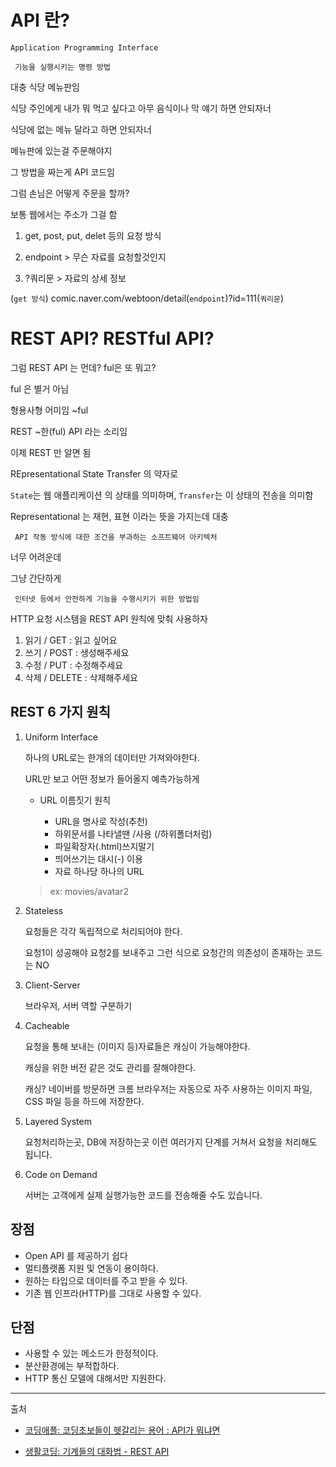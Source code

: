 # API 란?

`Application Programming Interface`

     기능을 실행시키는 명령 방법

대충 식당 메뉴판임

식당 주인에게 내가 뭐 먹고 싶다고 아무 음식이나 막 얘기 하면 안되자너

식당에 없는 메뉴 달라고 하면 안되자너

메뉴판에 있는걸 주문해야지

그 방법을 짜는게 API 코드임

그럼 손님은 어떻게 주문을 할까?

보통 웹에서는 주소가 그걸 함

1. get, post, put, delet 등의 요청 방식

2. endpoint > 무슨 자료를 요청할것인지

3. ?쿼리문 > 자료의 상세 정보

(`get 방식`) comic.naver.com/webtoon/detail(`endpoint`)?id=111(`쿼리문`)

# REST API? RESTful API?

그럼 REST API 는 먼데? ful은 또 뭐고?

ful 은 별거 아님

형용사형 어미임 ~ful

REST ~한(ful) API 라는 소리임

이제 REST 만 알면 됨

REpresentational State Transfer 의 약자로

`State`는 웹 애플리케이션 의 상태를 의미하며, `Transfer`는 이 상태의 전송을 의미함

Representational 는 재현, 표현 이라는 뜻을 가지는데 대충

     API 작동 방식에 대한 조건을 부과하는 소프트웨어 아키텍처

너무 어려운데

그냥 간단하게

     인터넷 등에서 안전하게 기능을 수행시키기 위한 방법임

HTTP 요청 시스템을 REST API 원칙에 맞춰 사용하자

1. 읽기 / GET : 읽고 싶어요
2. 쓰기 / POST : 생성해주세요
3. 수정 / PUT : 수정해주세요
4. 삭제 / DELETE : 삭제해주세요

## REST 6 가지 원칙

1. Uniform Interface

   하나의 URL로는 한개의 데이터만 가져와야한다.

   URL만 보고 어떤 정보가 들어올지 예측가능하게

   - URL 이름짓기 원칙

     - URL을 명사로 작성(추천)
     - 하위문서를 나타낼땐 /사용 (/하위폴더처럼)
     - 파일확장자(.html)쓰지말기
     - 띄어쓰기는 대시(-) 이용
     - 자료 하나당 하나의 URL

   > ex: movies/avatar2

2. Stateless

   요청들은 각각 독립적으로 처리되어야 한다.

   요청1이 성공해야 요청2를 보내주고 그런 식으로 요청간의 의존성이 존재하는 코드는 NO

3. Client-Server

   브라우저, 서버 역할 구분하기

4. Cacheable

   요청을 통해 보내는 (이미지 등)자료들은 캐싱이 가능해야한다.

   캐싱을 위한 버전 같은 것도 관리를 잘해야한다.

   캐싱? 네이버를 방문하면 크롬 브라우저는 자동으로 자주 사용하는 이미지 파일, CSS 파일 등을 하드에 저장한다.

5. Layered System

   요청처리하는곳, DB에 저장하는곳 이런 여러가지 단계를 거쳐서 요청을 처리해도 됩니다.

6. Code on Demand

   서버는 고객에게 실제 실행가능한 코드를 전송해줄 수도 있습니다.

## 장점

- Open API 를 제공하기 쉽다
- 멀티플랫폼 지원 및 연동이 용이하다.
- 원하는 타입으로 데이터를 주고 받을 수 있다.
- 기존 웹 인프라(HTTP)를 그대로 사용할 수 있다.

## 단점

- 사용할 수 있는 메소드가 한정적이다.
- 분산환경에는 부적합하다.
- HTTP 통신 모델에 대해서만 지원한다.

---

출처

- [코딩애플: 코딩초보들이 헷갈리는 용어 : API가 뭐냐면](https://www.youtube.com/watch?v=ckSdPNKM2pY)

- [생활코딩: 기계들의 대화법 - REST API](https://www.youtube.com/watch?v=PmY3dWcCxXI&t=574s)
